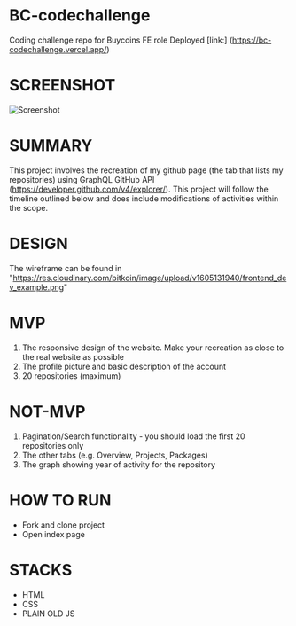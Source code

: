 # BC-codechallenge
Coding challenge repo for Buycoins FE role
Deployed [link:]  (https://bc-codechallenge.vercel.app/)

# SCREENSHOT
![Screenshot](https://github.com/Oluwa-Femi/BC-codechallenge/tree/main/assets/screenshot.png)

# SUMMARY
  This project involves the recreation of my github page (the tab that lists my repositories) using 
  GraphQL GitHub API (https://developer.github.com/v4/explorer/). This project will follow the timeline outlined below and does include modifications of activities within the scope.

# DESIGN
  The wireframe can be found in "https://res.cloudinary.com/bitkoin/image/upload/v1605131940/frontend_dev_example.png"

# MVP 
1. The responsive design of the website. Make your recreation as close to the real website as possible
2. The profile picture and basic description of the account
3. 20 repositories (maximum)

# NOT-MVP
1. Pagination/Search functionality - you should load the first 20 repositories only
2. The other tabs (e.g. Overview, Projects, Packages)
3. The graph showing year of activity for the repository

# HOW TO RUN
- Fork and clone project
- Open index page

# STACKS 
- HTML
- CSS
- PLAIN OLD JS
